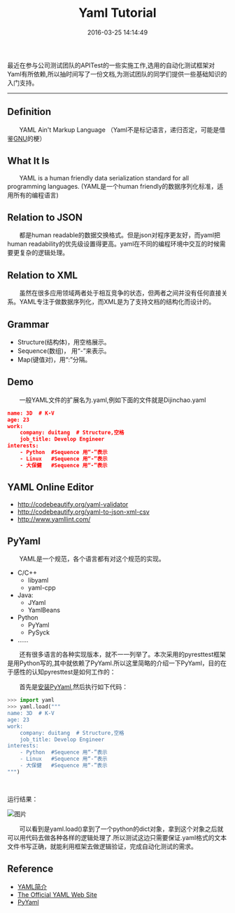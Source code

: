 ﻿---
title: Yaml Tutorial
date: 2016-03-25 14:14:49
tags: Yaml
---

最近在参与公司测试团队的APITest的一些实施工作,选用的自动化测试框架对Yaml有所依赖,所以抽时间写了一份文档,为测试团队的同学们提供一些基础知识的入门支持。

---

## Definition
&#160; &#160; &#160; &#160;YAML Ain't Markup Language （Yaml不是标记语言，递归否定，可能是借鉴[GNU](https://zh.wikipedia.org/wiki/GNU)的梗）
  
## What It Is
 
&#160; &#160; &#160; &#160;YAML is a human friendly data serialization standard for all programming languages.
(YAML是一个human friendly的数据序列化标准，适用所有的编程语言)

## Relation to JSON
&#160; &#160; &#160; &#160;都是human readable的数据交换格式。但是json对程序更友好，而yaml把human readability的优先级设置得更高。yaml在不同的编程环境中交互的时候需要更复杂的逻辑处理。


## Relation to XML
&#160; &#160; &#160; &#160;虽然在很多应用领域两者处于相互竞争的状态，但两者之间并没有任何直接关系。YAML专注于做数据序列化，而XML是为了支持文档的结构化而设计的。
  
  
  
## Grammar
- Structure(结构体)，用空格展示。
- Sequence(数组)， 用“-”来表示。
- Map(键值对)，用“:”分隔。

## Demo
&#160; &#160; &#160; &#160;一般YAML文件的扩展名为.yaml,例如下面的文件就是Dijinchao.yaml

```json
name: 3D  # K-V
age: 23
work:
    company: duitang  # Structure,空格
    job_title: Develop Engineer
interests:
    - Python  #Sequence 用“-”表示
    - Linux   #Sequence 用“-”表示
    - 大保健   #Sequence 用“-”表示        

```

## YAML Online Editor

 - http://codebeautify.org/yaml-validator
 - http://codebeautify.org/yaml-to-json-xml-csv
 - http://www.yamllint.com/

## PyYaml

&#160; &#160; &#160; &#160;YAML是一个规范，各个语言都有对这个规范的实现。

 - C/C++ 
   - libyaml
   - yaml-cpp
 - Java:
   - JYaml
   - YamlBeans
 - Python
   - PyYaml
   - PySyck
 - ......
 
 
&#160; &#160; &#160; &#160;还有很多语言的各种实现版本，就不一一列举了。本次采用的pyresttest框架是用Python写的,其中就依赖了PyYaml.所以这里简略的介绍一下PyYaml，目的在于感性的认知pyresttest是如何工作的：
 
&#160; &#160; &#160; &#160;首先是[安装PyYaml](http://pyyaml.org/wiki/PyYAML),然后执行如下代码：

```python
>>> import yaml
>>> yaml.load("""
name: 3D  # K-V
age: 23
work:
    company: duitang  # Structure,空格
    job_title: Develop Engineer
interests:
    - Python  #Sequence 用“-”表示
    - Linux   #Sequence 用“-”表示
    - 大保健   #Sequence 用“-”表示
""") 

 
``` 

运行结果：

![图片](http://img4.duitang.com/uploads/item/201603/23/20160323005213_hMvRy.png)

&#160; &#160; &#160; &#160;可以看到是yaml.load()拿到了一个python的dict对象，拿到这个对象之后就可以用代码去做各种各样的逻辑处理了.所以测试这边只需要保证.yaml格式的文本文件书写正确，就能利用框架去做逻辑验证，完成自动化测试的需求。
 
  
  
## Reference
-  [YAML简介](http://www.ibm.com/developerworks/cn/xml/x-cn-yamlintro/)
- [The Official YAML Web Site](http://yaml.org/)
- [PyYaml](http://pyyaml.org/wiki/PyYAMLDocumentation)
